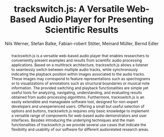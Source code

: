--- 
  title: "trackswitch.js: A Versatile Web-Based Audio Player for Presenting Scientific Results" 
  abstract: "trackswitch.js is a versatile web-based audio player that enables researchers to conveniently present examples and results from scientific audio processing applications. Based on a multitrack architecture, trackswitch.js allows a listener to seamlessly switch between multiple audio tracks, while synchronously indicating the playback position within images associated to the audio tracks. These images may correspond to feature representations such as spectrograms or to visualizations of annotations such as structural boundaries or musical note information. The provided switching and playback functionalities are simple yet useful tools for analyzing, navigating, understanding, and evaluating results obtained from audio processing algorithms. Furthermore, trackswitch.js is an easily extendible and manageable software tool, designed for non-expert developers and unexperienced users. Offering a small but useful selection of options and buttons, trackswitch.js requires only basic knowledge to implement a versatile range of components for web-based audio demonstrators and user interfaces. Besides introducing the underlying techniques and the main functionalities of trackswitch.js we provide several use cases that indicate the flexibility and usability of our software for different audiorelated research areas." 
  address: "London" 
  author: "Nils Werner, Stefan Balke, Fabian-robert Stöter, Meinard Müller, Bernd Edler" 
  booktitle: "Proceedings of the International Web Audio Conference" 
  editor: "Florian Thalmann, Sebastian Ewert" 
  month: "Proceedings of the International Web Audio Conference"
  pages: "" 
  publisher: "Queen Mary University of London" 
  series: "WAC '17"
  type: "Paper"  
  year: "2017" 
  id: "2017_51" 
  tags: year2017 
  pdflink: /_data/papers/pdf/2017/2017_51.pdf
  ISSN: 2663-5844
---